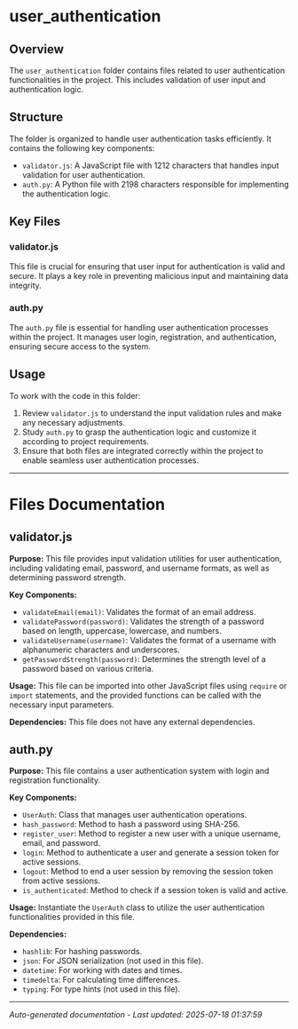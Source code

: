 # user_authentication

## Overview
The `user_authentication` folder contains files related to user authentication functionalities in the project. This includes validation of user input and authentication logic.

## Structure
The folder is organized to handle user authentication tasks efficiently. It contains the following key components:
- `validator.js`: A JavaScript file with 1212 characters that handles input validation for user authentication.
- `auth.py`: A Python file with 2198 characters responsible for implementing the authentication logic.

## Key Files
### validator.js
This file is crucial for ensuring that user input for authentication is valid and secure. It plays a key role in preventing malicious input and maintaining data integrity.

### auth.py
The `auth.py` file is essential for handling user authentication processes within the project. It manages user login, registration, and authentication, ensuring secure access to the system.

## Usage
To work with the code in this folder:
1. Review `validator.js` to understand the input validation rules and make any necessary adjustments.
2. Study `auth.py` to grasp the authentication logic and customize it according to project requirements.
3. Ensure that both files are integrated correctly within the project to enable seamless user authentication processes.

---

# Files Documentation

## validator.js

**Purpose:** This file provides input validation utilities for user authentication, including validating email, password, and username formats, as well as determining password strength.

**Key Components:**
- `validateEmail(email)`: Validates the format of an email address.
- `validatePassword(password)`: Validates the strength of a password based on length, uppercase, lowercase, and numbers.
- `validateUsername(username)`: Validates the format of a username with alphanumeric characters and underscores.
- `getPasswordStrength(password)`: Determines the strength level of a password based on various criteria.

**Usage:** This file can be imported into other JavaScript files using `require` or `import` statements, and the provided functions can be called with the necessary input parameters.

**Dependencies:** This file does not have any external dependencies.

## auth.py

**Purpose:** This file contains a user authentication system with login and registration functionality.

**Key Components:**
- `UserAuth`: Class that manages user authentication operations.
- `hash_password`: Method to hash a password using SHA-256.
- `register_user`: Method to register a new user with a unique username, email, and password.
- `login`: Method to authenticate a user and generate a session token for active sessions.
- `logout`: Method to end a user session by removing the session token from active sessions.
- `is_authenticated`: Method to check if a session token is valid and active.

**Usage:** Instantiate the `UserAuth` class to utilize the user authentication functionalities provided in this file.

**Dependencies:** 
- `hashlib`: For hashing passwords.
- `json`: For JSON serialization (not used in this file).
- `datetime`: For working with dates and times.
- `timedelta`: For calculating time differences.
- `typing`: For type hints (not used in this file).

---
*Auto-generated documentation - Last updated: 2025-07-18 01:37:59*
